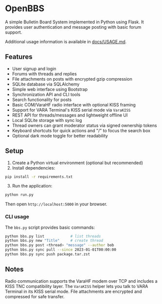 # OpenBBS

A simple Bulletin Board System implemented in Python using Flask. It provides user authentication and message posting with basic forum support.

Additional usage information is available in [docs/USAGE.md](docs/USAGE.md).

## Features

- User signup and login
- Forums with threads and replies
- File attachments on posts with encrypted gzip compression
- SQLite database via SQLAlchemy
- Simple web interface using Bootstrap
- Synchronization API and CLI tools
- Search functionality for posts
- Basic COM/VaraHF radio interface with optional KISS framing
- Support for VARA Terminal's KISS serial mode via `VaraKISS`
- REST API for threads/messages and lightweight offline UI
- Local SQLite storage with sync log
- Thread owners can grant moderator status via signed ownership tokens
- Keyboard shortcuts for quick actions and "/" to focus the search box
- Optional dark mode toggle for better readability

## Setup

1. Create a Python virtual environment (optional but recommended)
2. Install dependencies:

```bash
pip install -r requirements.txt
```

3. Run the application:

```bash
python run.py
```

Then open `http://localhost:5000` in your browser.

### CLI usage

The `bbs.py` script provides basic commands:

```bash
python bbs.py list            # list threads
python bbs.py new "Title"     # create thread
python bbs.py post <thread> "message" --author bob
python bbs.py sync pull --since 2023-01-01T00:00:00
python bbs.py sync push package.tar.zst
```

## Notes

Radio communication supports the VaraHF modem over TCP and includes a KISS TNC compatibility layer. The `VaraKISS` helper lets you talk to VARA Terminal in its KISS serial mode. File attachments are encrypted and compressed for safe transfer.
